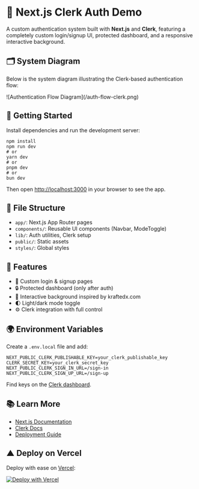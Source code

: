   <h1>🔐 Next.js Clerk Auth Demo</h1>
  <p>
    A custom authentication system built with <strong>Next.js</strong> and <strong>Clerk</strong>,
    featuring a completely custom login/signup UI, protected dashboard, and a responsive interactive background.
  </p>

  <section>
    <h2>🗂️ System Diagram</h2>
    <p>Below is the system diagram illustrating the Clerk-based authentication flow:</p>
   ![Authentication Flow Diagram](/auth-flow-clerk.png)
  </section>

  <section>
    <h2>🚀 Getting Started</h2>
    <p>Install dependencies and run the development server:</p>
    <pre><code>npm install
npm run dev
# or
yarn dev
# or
pnpm dev
# or
bun dev</code></pre>
    <p>Then open <a href="http://localhost:3000" target="_blank">http://localhost:3000</a> in your browser to see the app.</p>
  </section>

  <section>
    <h2>📁 File Structure</h2>
    <ul>
      <li><code>app/</code>: Next.js App Router pages</li>
      <li><code>components/</code>: Reusable UI components (Navbar, ModeToggle)</li>
      <li><code>lib/</code>: Auth utilities, Clerk setup</li>
      <li><code>public/</code>: Static assets</li>
      <li><code>styles/</code>: Global styles</li>
    </ul>
  </section>

  <section>
    <h2>🌈 Features</h2>
    <ul>
      <li>🔐 Custom login & signup pages</li>
      <li>🔒 Protected dashboard (only after auth)</li>
      <li>🎨 Interactive background inspired by kraftedx.com</li>
      <li>🌓 Light/dark mode toggle</li>
      <li>⚙️ Clerk integration with full control</li>
    </ul>
  </section>

  <section>
    <h2>🌍 Environment Variables</h2>
    <p>Create a <code>.env.local</code> file and add:</p>
    <pre><code>NEXT_PUBLIC_CLERK_PUBLISHABLE_KEY=your_clerk_publishable_key
CLERK_SECRET_KEY=your_clerk_secret_key
NEXT_PUBLIC_CLERK_SIGN_IN_URL=/sign-in
NEXT_PUBLIC_CLERK_SIGN_UP_URL=/sign-up</code></pre>
    <p>Find keys on the <a href="https://dashboard.clerk.com" target="_blank">Clerk dashboard</a>.</p>
  </section>

  <section>
    <h2>📚 Learn More</h2>
    <ul>
      <li><a href="https://nextjs.org/docs" target="_blank">Next.js Documentation</a></li>
      <li><a href="https://clerk.com/docs" target="_blank">Clerk Docs</a></li>
      <li><a href="https://nextjs.org/docs/app/building-your-application/deploying" target="_blank">Deployment Guide</a></li>
    </ul>
  </section>

  <section>
    <h2>▲ Deploy on Vercel</h2>
    <p>Deploy with ease on <a href="https://vercel.com" target="_blank">Vercel</a>:</p>
    <a href="https://vercel.com/import">
      <img src="https://vercel.com/button" alt="Deploy with Vercel" />
    </a>
  </section>